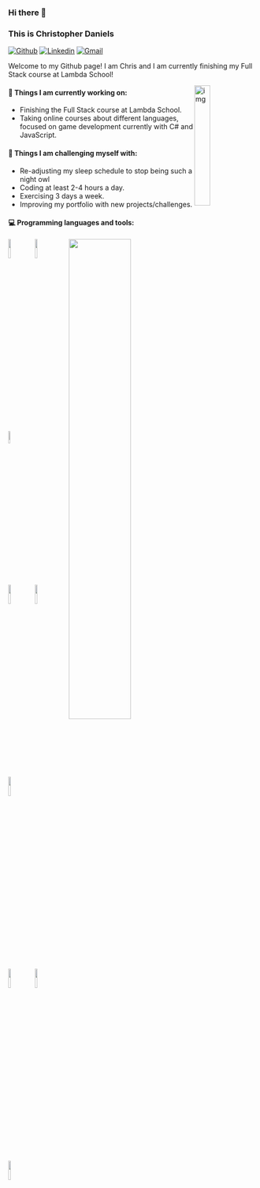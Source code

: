 ### Hi there 👋 
### This is Christopher Daniels

[![Github](https://img.shields.io/badge/-Github-000?style=flat&logo=Github&logoColor=white)](https://github.com/ChrisRDaniels)
[![Linkedin](https://img.shields.io/badge/-LinkedIn-blue?style=flat&logo=Linkedin&logoColor=white)](https://www.linkedin.com/in/chrisrdaniels/)
[![Gmail](https://img.shields.io/badge/-Gmail-c14438?style=flat&logo=Gmail&logoColor=white)](mailto:https://www.linkedin.com/in/chrisrdaniels/)

Welcome to my Github page! I am Chris and I am currently finishing my Full Stack course at Lambda School!  

<img align="right" alt="img" src="https://ca.slack-edge.com/ESZCHB482-W012BRME24W-645f64cb5c9a-512" width="25%" height="auto" />


#### 🌱 Things I am currently working on: 
- Finishing the Full Stack course at Lambda School.
- Taking online courses about different languages, focused on game development currently with C# and JavaScript.


#### :muscle: Things I am challenging myself with:
- Re-adjusting my sleep schedule to stop being such a night owl
- Coding at least 2-4 hours a day.
- Exercising 3 days a week.
- Improving my portfolio with new projects/challenges.

#### :computer: Programming languages and tools: 
<p>
  <img width="50%" align="right" src="https://github-readme-stats.vercel.app/api?username=ChrisRDaniels&show_icons=true&hide_border=true" />

<code><img width="10%" src="https://www.vectorlogo.zone/logos/postgresql/postgresql-ar21.svg"></code>
<code><img width="10%" src="https://www.vectorlogo.zone/logos/python/python-ar21.svg"></code>
<code><img width="8%" src="https://www.vectorlogo.zone/logos/reactjs/reactjs-ar21.svg"></code>
<br />
<code><img width="10%" src="https://www.vectorlogo.zone/logos/javascript/javascript-ar21.svg"></code>
<code><img width="10%" src="https://www.vectorlogo.zone/logos/nodejs/nodejs-ar21.svg"></code>
<code><img width="10%" src="https://res.cloudinary.com/practicaldev/image/fetch/s--bPfLa2SA--/c_imagga_scale,f_auto,fl_progressive,h_900,q_auto,w_1600/https://dev-to-uploads.s3.amazonaws.com/i/7qjjeinaev4703fiurwh.png"></code>
<br />
<code><img width="10%" src="https://redux.js.org/img/redux-logo-landscape.png"></code>
<code><img width="10%" src="https://yeisonpx.com/wp-content/uploads/2020/10/csharp_api.jpg"></code>
<code><img width="10%" src="https://www.vectorlogo.zone/logos/mongodb/mongodb-ar21.svg"></code>
</p>
